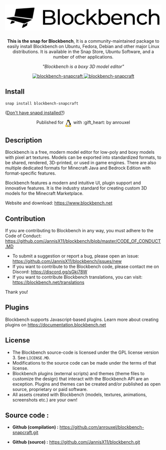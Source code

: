 <h1 align="center">
  <img src="img/blockbench_logo_text_black.svg" alt="[Project]">
  <br />
</h1>

<p align="center"><b>This is the snap for Blockbench</b>, It is a community-maintained package to easily install Blockbench on Ubuntu, Fedora, Debian and other major Linux distributions. It is available in the Snap Store, Ubuntu Software, and a number of other applications.</p>

<p align="center"><i>"Blockbench is a boxy 3D model editor"</i></p>

<p align="center">
<a href="https://snapcraft.io/blockbench-snapcraft">
  <img alt="blockbench-snapcraft" src="https://snapcraft.io/blockbench-snapcraft/badge.svg" />
</a>
<a href="https://snapcraft.io/blockbench-snapcraft">
  <img alt="blockbench-snapcraft" src="https://snapcraft.io/blockbench-snapcraft/trending.svg?name=0" />
</a>
</p>

## Install

```shell
snap install blockbench-snapcraft
```

([Don't have snapd installed?](https://snapcraft.io/docs/core/install))

<p align="center">Published for <img src="https://raw.githubusercontent.com/anythingcodes/slack-emoji-for-techies/gh-pages/emoji/tux.png" align="top" width="24" /> with :gift_heart: by anrouxel</p>

## Description

Blockbench is a free, modern model editor for low-poly and boxy models with pixel art textures.
Models can be exported into standardized formats, to be shared, rendered, 3D-printed, or used in game engines. There are also multiple dedicated formats for Minecraft Java and Bedrock Edition with format-specific features. 

Blockbench features a modern and intuitive UI, plugin support and innovative features. It is the industry standard for creating custom 3D models for the Minecraft Marketplace.

Website and download: https://www.blockbench.net


## Contribution

If you are contributing to Blockbench in any way, you must adhere to the Code of Conduct: https://github.com/JannisX11/blockbench/blob/master/CODE_OF_CONDUCT.MD

* To submit a suggestion or report a bug, please open an issue: https://github.com/JannisX11/blockbench/issues/new
* If you want to contribute to the Blockbench code, please contact me on Discord: https://discord.gg/sGkj78W
* If you want to contribute Blockbench translations, you can visit: https://blockbench.net/translations

Thank you!


## Plugins

Blockbench supports Javascript-based plugins. Learn more about creating plugins on https://documentation.blockbench.net


## License

* The Blockbench source-code is licensed under the GPL license version 3. See `LICENSE.MD`.
* Modifications to the source code can be made under the terms of that license.
* Blockbench plugins (external scripts) and themes (theme files to customize the design) that interact with the Blockbench API are an exception. Plugins and themes can be created and/or published as open source, proprietary or paid software.
* All assets created with Blockbench (models, textures, animations, screenshots etc.) are your own!

## Source code :

* **Github (compilation) :** https://github.com/anrouxel/blockbench-snapcraft.git

* **Github (source) :** https://github.com/JannisX11/blockbench.git
